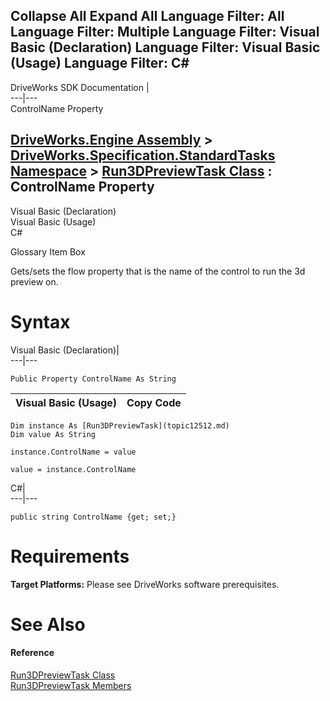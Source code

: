 Collapse All Expand All Language Filter: All  Language Filter: Multiple  Language Filter: Visual Basic (Declaration) Language Filter: Visual Basic (Usage) Language Filter: C#  
---  
DriveWorks SDK Documentation  |   
---|---  
ControlName Property   
  
[DriveWorks.Engine Assembly](topic2156.md) > [DriveWorks.Specification.StandardTasks Namespace](topic11896.md) > [Run3DPreviewTask Class](topic12512.md) : ControlName Property  
---  
  
Visual Basic (Declaration)    
Visual Basic (Usage)    
C# 

Glossary Item Box

Gets/sets the flow property that is the name of the control to run the 3d preview on. 

# Syntax

Visual Basic (Declaration)|   
---|---  
      
    
    Public Property ControlName As String  
  
Visual Basic (Usage)| Copy Code  
---|---  
      
    
    Dim instance As [Run3DPreviewTask](topic12512.md)
    Dim value As String
     
    instance.ControlName = value
     
    value = instance.ControlName  
  
C#|   
---|---  
      
    
    public string ControlName {get; set;}  
  
# Requirements

**Target Platforms:** Please see DriveWorks software prerequisites.

# See Also

#### Reference

[Run3DPreviewTask Class](topic12512.md)   
[Run3DPreviewTask Members](topic12513.md)


